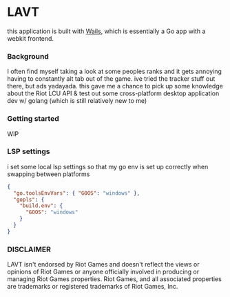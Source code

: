 # LAVT

this application is built with [Wails](https://wails.io/docs/howdoesitwork), which is essentially a Go app with a webkit frontend.

### Background

I often find myself taking a look at some peoples ranks and it gets annoying having to constantly alt tab out of the game. 
ive tried the tracker stuff out there, but ads yadayada. this gave me a chance to pick up some knowledge about the Riot LCU API & test out some
cross-platform desktop application dev w/ golang (which is still relatively new to me)

### Getting started

WIP

### LSP settings

i set some local lsp settings so that my go env is set up correctly when swapping between platforms
```json
{
  "go.toolsEnvVars": { "GOOS": "windows" },
  "gopls": {
    "build.env": {
      "GOOS": "windows"
    }
  }
}
```

### DISCLAIMER 
LAVT isn't endorsed by Riot Games and doesn't reflect the views or opinions of Riot Games or anyone officially involved in producing or managing Riot Games properties. Riot Games, and all associated properties are trademarks or registered trademarks of Riot Games, Inc.
